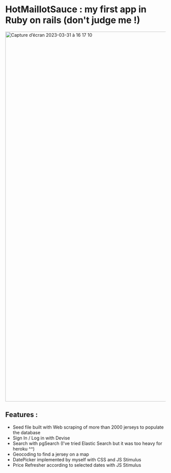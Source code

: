 # HotMaillotSauce : my first app in Ruby on rails (don't judge me !)
<img width="1161" alt="Capture d’écran 2023-03-31 à 16 17 10" src="https://user-images.githubusercontent.com/113714569/229145829-5a29a7c8-c5ea-4c4e-9a1c-d63b17ca83bd.png">

## Features :
- Seed file built with Web scraping of more than 2000 jerseys to populate the database
- Sign In / Log in with Devise
- Search with pgSearch (I've tried Elastic Search but it was too heavy for heroku ^^)
- Geocoding to find a jersey on a map
- DatePicker implemented by myself with CSS and JS Stimulus
- Price Refresher according to selected dates with JS Stimulus

